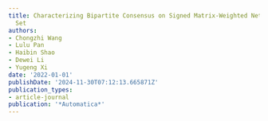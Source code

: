```yaml
---
title: Characterizing Bipartite Consensus on Signed Matrix-Weighted Networks via Balancing
  Set
authors:
- Chongzhi Wang
- Lulu Pan
- Haibin Shao
- Dewei Li
- Yugeng Xi
date: '2022-01-01'
publishDate: '2024-11-30T07:12:13.665871Z'
publication_types:
- article-journal
publication: '*Automatica*'
---
```

